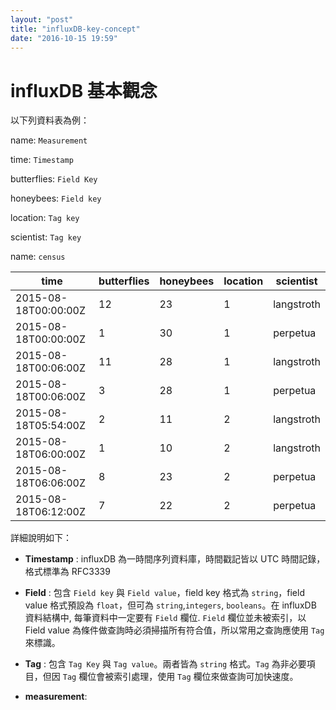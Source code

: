 ```yaml
---
layout: "post"
title: "influxDB-key-concept"
date: "2016-10-15 19:59"
---
```


# influxDB 基本觀念 #

以下列資料表為例：


name: `Measurement`

time: `Timestamp`

butterflies: `Field Key`

honeybees: `Field key`

location: `Tag key`

scientist: `Tag key`

name: `census`

|time | butterflies | honeybees | location | scientist|
|--- | --- | --- | --- | --- |
|2015-08-18T00:00:00Z | 12 | 23 | 1 | langstroth |
|2015-08-18T00:00:00Z |  1 | 30 | 1 | perpetua |
|2015-08-18T00:06:00Z | 11 | 28 | 1 | langstroth |
|2015-08-18T00:06:00Z |  3 | 28 | 1 | perpetua |
|2015-08-18T05:54:00Z |  2 | 11 | 2 | langstroth |
|2015-08-18T06:00:00Z |  1 | 10 | 2 | langstroth |
|2015-08-18T06:06:00Z |  8 | 23 | 2 | perpetua |
|2015-08-18T06:12:00Z |  7 | 22 | 2 | perpetua |

詳細說明如下：

- **Timestamp** : influxDB 為一時間序列資料庫，時間戳記皆以 UTC 時間記錄，格式標準為 RFC3339

- **Field** : 包含 `Field key` 與 `Field value`，field key 格式為 `string`，field value 格式預設為 `float`，但可為 `string`,`integers`, `booleans`。在 influxDB 資料結構中, 每筆資料中一定要有 `Field` 欄位. `Field` 欄位並未被索引，以 Field value 為條件做查詢時必須掃描所有符合值，所以常用之查詢應使用 `Tag` 來標識。

- **Tag** : 包含 `Tag Key` 與 `Tag value`。兩者皆為 `string` 格式。`Tag` 為非必要項目，但因 `Tag` 欄位會被索引處理，使用 `Tag` 欄位來做查詢可加快速度。

- **measurement**:

